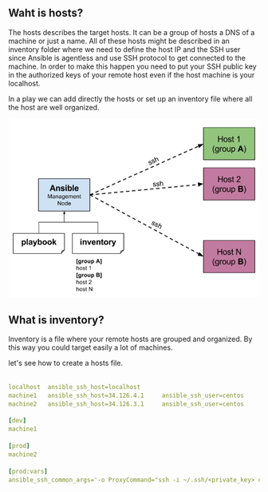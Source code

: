 ## Waht is hosts?

The hosts describes the target hosts. It can be a group of hosts a DNS of a machine or just a name. All of these hosts might be described in an inventory folder where we need to define the host IP and the SSH user since Ansible is agentless and use SSH protocol to get connected to the machine. In order to make this happen you need to put your SSH public key in the authorized keys of your remote host even if the host machine is your localhost.

In a play we can add directly the hosts or set up an inventory file where all the host are well organized.

![](./assets/ansible-hosts.png)

## What is inventory?
Inventory is a file where your remote hosts are grouped and organized. By this way you could target easily a lot of machines.

let's see how to create a hosts file.

```yaml

localhost  ansible_ssh_host=localhost
machine1   ansible_ssh_host=34.126.4.1     ansible_ssh_user=centos
machine2   ansible_ssh_host=34.126.3.1     ansible_ssh_user=centos

[dev]
machine1

[prod]
machine2

[prod:vars]
ansible_ssh_common_args='-o ProxyCommand="ssh -i ~/.ssh/<private_key> centos@34.126.4.1 -W %h:%p"'
```
